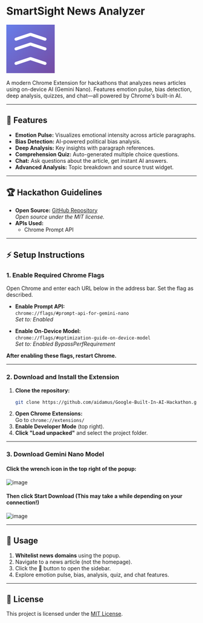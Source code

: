 # SmartSight News Analyzer

![SmartSight Logo](SmartSight/icons/icon128.png)

A modern Chrome Extension for hackathons that analyzes news articles using on-device AI (Gemini Nano). Features emotion pulse, bias detection, deep analysis, quizzes, and chat—all powered by Chrome's built-in AI.

---

## 🚀 Features

- **Emotion Pulse:** Visualizes emotional intensity across article paragraphs.
- **Bias Detection:** AI-powered political bias analysis.
- **Deep Analysis:** Key insights with paragraph references.
- **Comprehension Quiz:** Auto-generated multiple choice questions.
- **Chat:** Ask questions about the article, get instant AI answers.
- **Advanced Analysis:** Topic breakdown and source trust widget.

---

## 🏆 Hackathon Guidelines

- **Open Source:** [GitHub Repository](https://github.com/aidamus/Google-Built-In-AI-Hackathon)  
  _Open source under the MIT license._
- **APIs Used:**
  - Chrome Prompt API
---

## ⚡ Setup Instructions

### 1. Enable Required Chrome Flags

Open Chrome and enter each URL below in the address bar. Set the flag as described.

- **Enable Prompt API:**  
  `chrome://flags/#prompt-api-for-gemini-nano`  
  _Set to: Enabled_

- **Enable On-Device Model:**  
  `chrome://flags/#optimization-guide-on-device-model`  
  _Set to: Enabled BypassPerfRequirement_

**After enabling these flags, restart Chrome.**

---

### 2. Download and Install the Extension

1. **Clone the repository:**
   ```sh
   git clone https://github.com/aidamus/Google-Built-In-AI-Hackathon.git
   ```
2. **Open Chrome Extensions:**  
   Go to `chrome://extensions/`
3. **Enable Developer Mode** (top right).
4. **Click "Load unpacked"** and select the project folder.

---

### 3. Download Gemini Nano Model

#### Click the wrench icon in the top right of the popup:
<img width="448" height="601" alt="image" src="https://github.com/user-attachments/assets/16978c75-51f2-4f38-83ba-0281e332bef2" />

#### Then click **Start Download** (This may take a while depending on your connection!)
<img width="454" height="600" alt="image" src="https://github.com/user-attachments/assets/3e95f59c-6532-4422-bd81-c9788bb150cd" />

---

## 📝 Usage

1. **Whitelist news domains** using the popup.
2. Navigate to a news article (not the homepage).
3. Click the 🧠 button to open the sidebar.
4. Explore emotion pulse, bias, analysis, quiz, and chat features.

---

## 📄 License

This project is licensed under the [MIT License](LICENSE).
